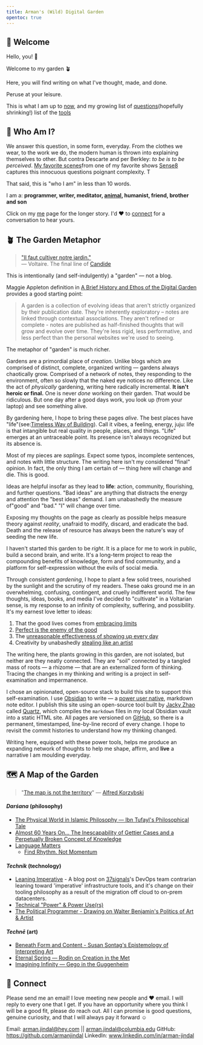 ```yaml
---
title: Arman's (Wild) Digital Garden
opentoc: true
---
```

##  🌊 Welcome 

Hello, you! 👋

Welcome to my garden 🪴 

Here, you will find writing on what I've thought, made, and done.

Peruse at your leisure. 

This is what I am up to [now](digital-garden/now.md), and my growing list of [questions](digital-garden/Questions.md)(hopefully shrinking!) list of the [tools](digital-garden/Tools.md)  
## 🧐 Who Am I?

We answer this question, in some form, everyday. From the clothes we wear, to the work we do, the modern human is thrown into explaining themselves to other. But contra Descarte and per Berkley: *to be is to be perceived*.  [My favorite scenes](https://www.youtube.com/watch?t=70&v=fR5-x7v7UkE&feature=youtu.be)from one of my favorite shows [Sense8](https://en.wikipedia.org/wiki/Sense8) captures this innocuous questions poignant complexity. T

That said, this is "who I am" in less than 10 words. 

I am a: **programmer, writer, meditator, [animal](https://www.youtube.com/watch?v=HpjVJbGMxaE), humanist, friend, brother and son** 

Click on my [me](digital-garden/me.md) page for the longer story.  I'd ❤️ to [connect](https://armanjindal.github.io/#-connect) for a conversation to hear yours. 
## 🪴 The Garden Metaphor 

> [ "Il faut cultiver notre jardin."](https://www.theschooloflife.com/article/cultivate-own-garden-voltaire/)  
> — Voltaire. The final line of [Candide](https://en.wikipedia.org/wiki/Candide)

This is intentionally (and self-indulgently) a "garden" — not a blog. 

Maggie Appleton definition in [A Brief History and Ethos of the Digital Garden](https://maggieappleton.com/garden-history) provides a good starting point:

> A garden is a collection of evolving ideas that aren't strictly organized by their publication date. They're inherently exploratory – notes are linked through contextual associations. They aren't refined or complete - notes are published as half-finished thoughts that will grow and evolve over time. They're less rigid, less performative, and less perfect than the personal websites we're used to seeing.

The metaphor of "garden" is much richer. 

Gardens are a primordial place of *creation*. Unlike blogs which are comprised of distinct, complete, organized writing — gardens always chaotically grow. Comprised of a network of notes, they responding to the environment, often so slowly that the naked eye notices no difference. Like the act of *physically* gardening, writing here radically incremental. **It isn't heroic or final.**  One is never *done* working on their garden. That would be ridiculous. But one day after a good days work,  you look up (from your laptop) and see something alive. 

By gardening here, I hope to bring these pages *alive*. The best places have "life"(see:[Timeless Way of Building](https://en.wikipedia.org/wiki/The_Timeless_Way_of_Building)). Call it vibes, a feeling, energy, juju: life is that intangible but real quality in people, places, and things. "Life" emerges at an untraceable point. Its presence isn't always recognized but its absence is. 

Most of my pieces are *saplings.* Expect some typos, incomplete sentences, and notes with little structure. The writing here isn't my considered "final" opinion. In fact, the only thing I am certain of — thing here will change and die. This is good. 

Ideas are helpful insofar as they lead to **life**: action, community, flourishing, and further questions. "Bad ideas" are anything that distracts the energy and attention the "best ideas" demand. I am unabashedly the measure of"good" and "bad."  "I" will change over time.

Exposing my thoughts on the page as clearly as possible helps measure theory against *reality*, unafraid to modify, discard, and eradicate the bad. Death  and the release of resource has always been the nature's way of seeding the new life. 

I haven't started this garden to be *right*. It is a place for me to work in public, build a second brain, and write. It's a long-term project to reap the compounding benefits of knowledge, form and find community, and a platform for self-expression without the evils of social media. 

Through consistent *gardening*, I hope to plant a few solid trees, nourished by the sunlight and the scrutiny of my readers. These oaks ground me in an overwhelming, confusing, contingent, and cruelly indifferent world. The few thoughts, ideas, books, and media I've decided to "cultivate" in a Voltarian sense, is my response to an infinity of complexity, suffering, and possibility. It's my earnest love letter to ideas: 
1. That the good lives comes from [embracing limits](https://www.oliverburkeman.com/the-imperfectionist)
2. [Perfect is the enemy of the good](https://en.wikipedia.org/wiki/Perfect_is_the_enemy_of_good) 
3. The [unreasonable effectiveness of showing up every day](https://typesense.org/blog/the-unreasonable-effectiveness-of-just-showing-up-everyday/)
4. Creativity by unabashedly [stealing like an artist](https://en.wikipedia.org/wiki/Steal_Like_an_Artist)

The writing here, the plants growing in this garden, are not isolated, but neither are they neatly connected. They are  "soil" connected by a tangled mass of roots — a rhizome — that are an externalized form of thinking. Tracing the changes in my thinking and writing is a project in self-examination and impermanence. 

I chose an opinionated, open-source stack to build this site to support this self-examination. I use [Obsidian](https://obsidian.md/) to write — a [power user native](digital-garden/technology/Independent%20Study/Power%20&%20Power%20User%20-%20Prospectus.md), markdown note editor.  I publish this site using an open-source tool built by [Jacky Zhao](https://jzhao.xyz/) called [Quartz](https://github.com/jackyzha0/quartz#quartz), which compiles the `markdown` files in my local Obsidian vault into a static HTML site. All pages are versioned on [GitHub](https://github.com/armanjindal/armanjindal.github.io/commit/hugo), so there is a permanent, timestamped, line-by-line record of every change. I hope to revisit the commit histories to understand how my thinking changed. 

Writing here, equipped with these power tools, helps me produce an expanding network of thoughts to help me shape, affirm, and **live** a narrative I am moulding everyday. 

## 🗺️ A Map of the Garden

> "[The map is not the territory](https://en.wikipedia.org/wiki/Map%E2%80%93territory_relation)" — [Alfred Korzybski](https://en.wikipedia.org/wiki/Alfred_Korzybski "Alfred Korzybski") 
####  *Darśana* (philosophy)
- [The Physical World in Islamic Philosophy — Ibn Tufayl's Philosophical Tale](digital-garden/philosophy/Ibn-Tufayl.md)
- [Almost 60 Years On... The Inescapability of Gettier Cases and a Perpetually Broken Concept of Knowledge](digital-garden/philosophy/The-Inescapability-of-Gettier%20Cases.md)
- [Language Matters](digital-garden/philosophy/Language-Matters.md)
	- [Find Rhythm. Not Momentum](digital-garden/philosophy/Rhythm-Not-Momentum.md)
#### *Technik* (technology) 
- [Leaning Imperative](https://dev.37signals.com/leaning-imperative/) - A blog post on [37signals](https://37signals.com/)'s DevOps team contrarian leaning toward 'imperative' infrastructure tools, and it's change on their tooling philosophy as a result of the migration off cloud to on-prem datacenters. 
- [Technical "Power" & Power Use(rs)](digital-garden/technology/Independent%20Study/Power%20&%20Power%20User%20-%20Prospectus.md) 
-  [The Political Programmer - Drawing on Walter Benjamin's Politics of Art & Artist](digital-garden/technology/The-Political-Programmer.md)
####  *Technē* (art)
- [Beneath Form and Content - Susan Sontag's Epistemology of Interpreting Art](digital-garden/philosophy/Beyond-Form-Content.md)
- [Eternal Spring — Rodin on Creation in the Met](digital-garden/art/Rodin/Eternal%20Spring%20—%20A%20Formal%20Analysis%20of%20Rodin.md)
- [Imagining Infinity — Gego in the Guggenheim](digital-garden/art/Geggo/Imagining%20Infinity%20—%20Gego.md)

## 🔗 Connect 

Please send me an email! I love meeting new people and ❤️ email. I will reply to every one that I get. If you have an opportunity where you think I will be a good fit, please do reach out. All I can promise is good questions, genuine curiosity, and that I will always pay it forward ☺️

Email: arman.jindal@hey.com || arman.jindal@columbia.edu
GitHub: https://github.com/armanjindal
LinkedIn: www.linkedin.com/in/arman-jindal


